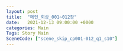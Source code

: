 ```yaml
---
layout: post
title:  "메인_회상_001~012장"
date:   2021-12-13 09:00:00 +0000
categories: Main
Tags: Story Main
SceneCode: ["scene_skip_cp001-012_q1_s10"]
---
```

